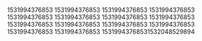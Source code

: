 1531994376853
1531994376853
1531994376853
1531994376853
1531994376853
1531994376853
1531994376853
1531994376853
1531994376853
1531994376853
1531994376853
1531994376853
1531994376853
1531994376853
15319943768531532048529894